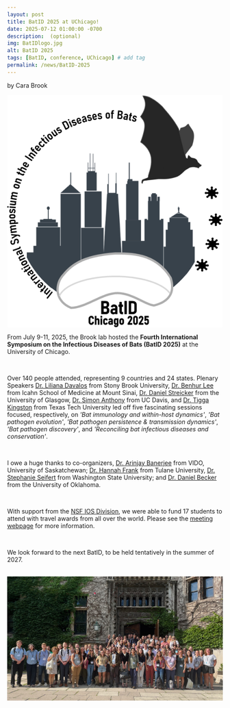 ```yaml
---
layout: post
title: BatID 2025 at UChicago!
date: 2025-07-12 01:00:00 -0700
description:  (optional)
img: BatIDlogo.jpg
alt: BatID 2025
tags: [BatID, conference, UChicago] # add tag
permalink: /news/BatID-2025
---
```


by Cara Brook
<br>

<img src="/programs/batid-img/BatIDlogo_bw_trimmed.png" alt="BatID" class="img-thumbnail col-md-5" align="center" />

<br>

From July 9-11, 2025, the Brook lab hosted the **Fourth International Symposium on the Infectious Diseases of Bats (BatID 2025)** at the University of Chicago. 

<br>

Over 140 people attended, representing 9 countries and 24 states. Plenary Speakers [Dr. Liliana Davalos](https://lmdavalos.github.io) from Stony Brook University, [Dr. Benhur Lee](https://leelabvirus.host/about) from Icahn School of Medicine at Mount Sinai, [Dr. Daniel Streicker](https://streickerlab.com) from the University of Glasgow, [Dr. Simon Anthony](https://anthonylab.vetmed.ucdavis.edu) from UC Davis, and [Dr. Tigga Kingston](https://kingstonlab.org/people/tigga-kingston/) from Texas Tech University led off five fascinating sessions focused, 
respectively, on *'Bat immunology and within-host dynamics'*, *'Bat pathogen evolution'*, *'Bat pathogen persistence & transmission dynamics'*, *'Bat pathogen discovery'*, and *'Reconciling bat infectious diseases and conservation'*. 

<br>

I owe a huge thanks to co-organizers, [Dr. Arinjay Banerjee](https://banerjeelab.ca) from VIDO, University of Saskatchewan; [Dr. Hannah Frank](https://www.hkfrank.com) from Tulane University, [Dr. Stephanie Seifert](https://labs.wsu.edu/mezap/) from Washington State University; and [Dr. Daniel Becker](https://beckerlab.weebly.com) from the University of Oklahoma. 

<br>

With support from the [NSF IOS Division](https://www.nsf.gov/bio/ios), we were able to fund 17 students to attend with travel awards from all over the world. Please see the [meeting webpage](https://brooklab.org/programs/bat-id-2025) for more information. 

<br>

We look forward to the next BatID, to be held tentatively in the summer of 2027.

<br>

<img src="/assets/img/BatID-2025-group.jpeg" alt="BatID-group" class="img-thumbnail float-start col-md-12" />

